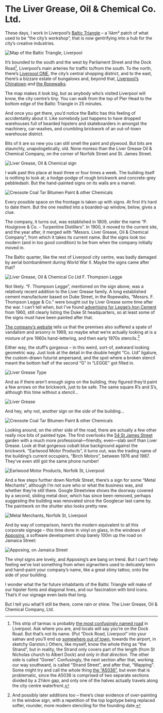 # The Liver Grease, Oil & Chemical Co. Ltd.

These days, I work in Liverpool’s [Baltic Triangle](http://www.liverpoolbaltictriangle.co.uk/visit/) – a ¼km² patch of what used to be “the city’s workshop”, that is now gentrifying into a hub for the city’s creative industries.

![Map of the Baltic Triangle, Liverpool](/media/baltic-triangle-liverpool-map.png)

It’s bounded to the south and the west by Parliament Street and the Dock Road[^1], Liverpool’s main arteries for traffic to/from the south. To the north, there’s [Liverpool ONE](http://www.liverpool-one.com/getting_here.aspx), the city’s central shopping district, and to the east, there’s a bizzare estate of bungalows and, beyond that, [Liverpool’s Chinatown](http://en.wikipedia.org/wiki/Chinatown,_Liverpool) and [the Ropewalks](http://en.wikipedia.org/wiki/RopeWalks,_Liverpool).

The map makes it look big, but as anybody who’s visited Liverpool will know, the city centre’s tiny. You can walk from the top of Pier Head to the bottom edge of the Baltic Triangle in 25 minutes.

And once you get there, you’d notice the Baltic has this feeling of accidentality about it. Like somebody just happens to have dropped warehouses full of bearded hipsters and skateboarders in amongst the machinery, car-washes, and crumbling brickwork of an out-of-town warehouse district.

Bits of it are so new you can still smell the paint and plywood. But bits are staunchly, unapologetically, old. None moreso than the Liver Grease Oil & Chemical Company, on the corner of Norfolk Street and St. James Street.

![Liver Grease, Oil & Chemical sign](/media/liver-grease-1.jpg)

I walk past this place at least three or four times a week. The building itself is nothing to look at; a hodge-podge of rough brickwork and concrete-grey pebbledash. But the hand-painted signs on its walls are a marvel.

![Creosote Coal Tar Bitumen Paint & other Chemicals](/media/liver-grease-3.jpg)

Every possible space on the frontage is taken up with signs. At first it’s hard to date them. But the one nestled into a boarded-up window, below, gives a clue.

The company, it turns out, was established in 1809, under the name “P. Houlgrove & Co. – Turpentine Distillers”. In 1900, it moved to the current site, and the year after, it merged with “Messrs. Liver Grease, Oil & Chemical Company”, from which it takes its current name. But the signs look too modern (and in too good condition) to be from when the company initially moved in.

The Baltic quarter, like the rest of Liverpool city centre, was badly damaged by aerial bombardment during World War II. Maybe the signs came after that?

![Liver Grease, Oil & Chemical Co Ltd F. Thompson Legge](/media/liver-grease-2.jpg)

Not likely. “F. Thompson Legge”, mentioned on the sign above, was a relatively recent addition to the Liver Grease family. A long established cement manufacturer based on Duke Street, in the Ropewalks, “Messrs. F. Thompson Legge & Co.” were bought out by Liver Grease some time after the war. I can’t tell when, but I’ve found [advertising for Legge’s Iron Cement](http://www.gracesguide.co.uk/File:Im1960MWYB-Legge.jpg) from 1960, still clearly listing the Duke St headquarters, so at least some of the signs must have been painted after that.

[The company’s website](http://www.livergreaseltd.co.uk) tells us that the premises also suffered a spate of vandalism and arsonry in 1969, so maybe what we’re actually looking at is a mixture of pre 1960s hand-lettering, and then early 1970s stencils.[^2]

Either way, the stuff’s gorgeous – in this weird, sort-of, awkward looking geometric way. Just look at the detail in the double height “Co. Ltd” ligature, the custom-drawn futurist ampersand, and the spot where a broken stencil meant the bottom half of the second “G” in “LEGGE” got filled in.

![Liver Grease Type](/media/liver-grease-type.gif)

And as if there aren’t enough signs on the building, they figured they’d paint a few arrows on the brickwork, just to be safe. The same square R’s and S’s, although this time without a stencil…

![Liver Grease](/media/liver-grease-4.jpg)

And hey, why not, another sign on the *side* of the building…

![Creosote Coal Tar Bitumen Paint & other Chemicals](/media/liver-grease-6.jpg)

Looking around, on the other side of the road, there are actually a few other really nice bits of painted type. The first overlooks the [54 St James Street](http://www.thewomensorganisation.org.uk/54stjamesstreet) garden with a much more professional—friendly, even—slab serif than Liver Grease. Look at that gorgeous cobalt blue background against the brickwork. “Earlwood Motor Products”, it turns out, was the trading name of the building’s current occupiers, “Birch Motors”, between 1976 and 1987. They’ve even still got the same phone number!

![Earlwood Motor Products, Norfolk St, Liverpool](/media/liver-grease-5.jpg)

And a few steps further down Norfolk Street, there’s a sign for some “Metal Mechants”, although I’m not sure who or what the business was, and whether they’re still there. Google Streetview shows the doorway covered by a second, sliding metal door, which has since been removed, perhaps suggesting the building was renovated since the Googlecar last came by. The paintwork on the shutter also looks pretty new.

![Metal Merchants, Norfolk St, Liverpool](/media/liver-grease-7.jpg)

And by way of comparison, here’s the modern equivalent to all this corporate signage – this time done in vinyl on glass, in the windows of [Apposing](http://www.apposing.co.uk/), a software development shop barely 100m up the road on Jamaica Street:

![Apposing, on Jamaica Street](/media/apposing.jpg)

The vinyl signs are lovely, and Apposing’s are bang on trend. But I can’t help feeling we’ve lost something from when signwriters used to delicately kern and hand-paint your company’s name, like a great slimy tattoo, onto the side of your building.

I wonder what the far future inhabitants of the Baltic Triangle will make of our hipster fonts and diagonal lines, and our fascination with bird icons. That’s if our signage even lasts that long.

But I tell you what’ll still be there, come rain or shine. The Liver Grease, Oil & Chemical Company, Ltd.

[^1]: This strip of tarmac is probably [the most confusingly named road](http://www.sevenstreets.com/blog/2012/11/06/ghost-streets-7-the-dock-road/) in Liverpool. Ask where you are, and locals will say you’re on the Dock Road. But that’s not its name. (Put “Dock Road, Liverpool” into your satnav and you’ll end up [somewhere out of town](https://www.google.co.uk/maps/place/Dock+Rd+Liverpool/@53.3759135,-2.9505996,13z), towards the airport, in sketchy Garston.) Others, like myself, know the whole thing as “the Strand”, but in reality, the Strand only covers part of the length (from St Nicholas church to Albert Dock) and only in *that direction*. The other side is called “Goree”. Confusingly, the next section after that, working our way southward, is called “Strand Street”, and after that, “Wapping”. Some might try and call the whole thing [the “A5036”](https://en.wikipedia.org/wiki/A5036_road_%28Great_Britain%29), but even that is problematic, since the A5036 is comprised of two separate sections divided by a 2½km gap, and only one of the halves actually travels along the city centre waterfront.

[^2]:  And possibly later additions too – there’s clear evidence of over-painting in the window sign, with a repetition of the top logotype being replaced softer, rounder, more modern stenciling for the founding date.

<link href="/post/unfortunate-exclusivity-of-art">
<link href="/post/awesome">
<meta name="description" content="A tour of the typpgraphy in Liverpool’s Baltic Triangle, starting with the bizarre and exquisite Liver Grease, Oil &amp; Chemical Co. Ltd.">
